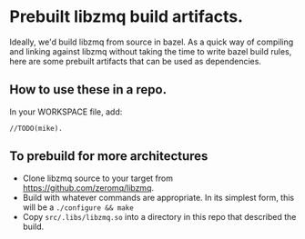 # Prebuilt libzmq build artifacts.

Ideally, we'd build libzmq from source in bazel. As a quick way of compiling and linking against libzmq without taking the time to write bazel build rules, here are some prebuilt artifacts that can be used as dependencies.

## How to use these in a repo.

In your WORKSPACE file, add:

```
//TODO(mike).
```

## To prebuild for more architectures

* Clone libzmq source to your target from https://github.com/zeromq/libzmq.
* Build with whatever commands are appropriate. In its simplest form, this will be a `./configure && make`
* Copy `src/.libs/libzmq.so` into a directory in this repo that described the build.
